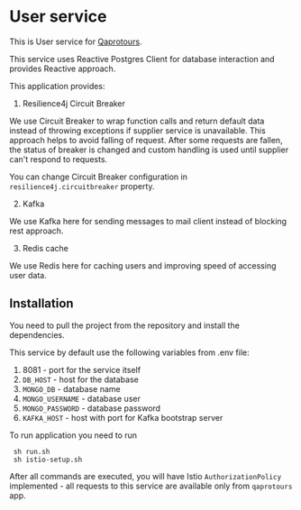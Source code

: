 # User service

This is User service for [Qaprotours](https://github.com/ilisau/qaprotours).

This service uses Reactive Postgres Client for database interaction and provides Reactive approach.

This application provides:

1) Resilience4j Circuit Breaker

We use Circuit Breaker to wrap function calls and return default data instead
of throwing exceptions if supplier service is unavailable. This approach helps to avoid falling of request.
After some requests are fallen, the status of breaker is changed and custom handling is used until supplier can't
respond to requests.

You can change Circuit Breaker configuration in ```resilience4j.circuitbreaker``` property.

2) Kafka

We use Kafka here for sending messages to mail client instead of blocking rest approach.


3) Redis cache

We use Redis here for caching users and improving speed of accessing user data.

## Installation

You need to pull the project from the repository and install the dependencies.

This service by default use the following variables from .env file:

1. 8081 - port for the service itself
2. `DB_HOST` - host for the database
3. `MONGO_DB` - database name
4. `MONGO_USERNAME` - database user
5. `MONGO_PASSWORD` - database password
6. `KAFKA_HOST` - host with port for Kafka bootstrap server

To run application you need to run

```console
 sh run.sh
 sh istio-setup.sh
 ```

After all commands are executed, you will have Istio ```AuthorizationPolicy``` implemented - all requests to this
service are available only from ```qaprotours``` app.

